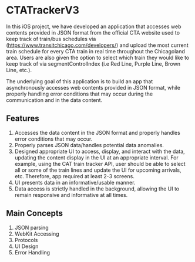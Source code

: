 # CTATrackerV3
In this iOS project, we have developed an application that accesses web contents provided in JSON format from the official CTA
website used to keep track of train/bus schedules via (https://www.transitchicago.com/developers/) and upload the most current train
schedule for every CTA train in real time throughout the Chicagoland area. Users are also given the option to select which train
they would like to keep track of via segmentControlIndex (i.e Red Line, Purple Line, Brown Line, etc.).

The underlying goal of this application is to build an app that asynchronously accesses web contents provided in JSON format, while
properly handling error conditions that may occur during the communication and in the data content.
## Features
1. Accesses the data content in the JSON format and properly handles error conditions that may occur.
2. Properly parses JSON data/handles potential data anomalies.
3. Designed appropriate UI to access, display, and interact with the data, updating the content display in the UI at an appropriate
interval. For example, using the CAT train tracker API, user should be able to select all or some of the train lines and update the
UI for upcoming arrivals, etc. Therefore, app required at least 2-3 screens.
4. UI presents data in an informative/usable manner.
5. Data access is strictly handled in the background, allowing the UI to remain responsive and informative at all times.
## Main Concepts
1. JSON parsing
2. WebKit Accessing
3. Protocols
4. UI Design
5. Error Handling
